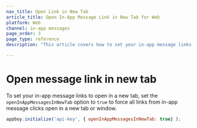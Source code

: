 ```yaml
---
nav_title: Open Link in New Tab
article_title: Open In-App Message Link in New Tab for Web
platform: Web
channel: in-app messages
page_order: 3
page_type: reference
description: "This article covers how to set your in-app message links to open in a new tab for your web application."

---
```


# Open message link in new tab

To set your in-app message links to open in a new tab, set the `openInAppMessagesInNewTab` option to `true` to force all links from in-app message clicks open in a new tab or window.

```javascript
appboy.initialize('api-key', { openInAppMessagesInNewTab: true} );
```